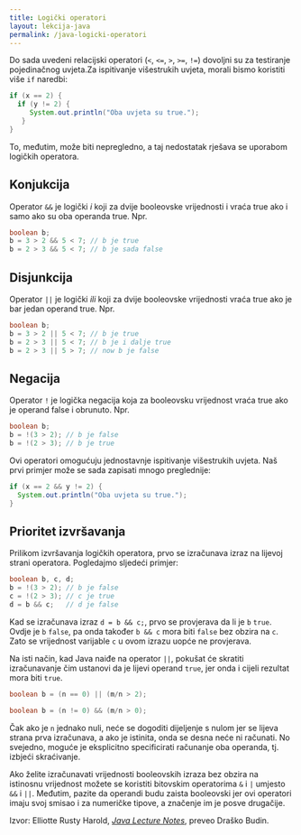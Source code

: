```yaml
---
title: Logički operatori
layout: lekcija-java
permalink: /java-logicki-operatori
---
```


Do sada uvedeni relacijski operatori (`<`, `<=`, `>`, `>=`, `!=`) dovoljni su za testiranje pojedinačnog uvjeta.Za ispitivanje višestrukih uvjeta, morali bismo koristiti više `if` naredbi:

```java
if (x == 2) {
  if (y != 2) {
     System.out.println("Oba uvjeta su true.");
   }
}
```

To, međutim, može biti nepregledno, a taj nedostatak rješava se uporabom logičkih operatora.

## Konjukcija

Operator `&&` je logički *i* koji za dvije booleovske vrijednosti i vraća true ako i samo ako su oba operanda true. Npr.

```java
boolean b;
b = 3 > 2 && 5 < 7; // b je true
b = 2 > 3 && 5 < 7; // b je sada false
```

## Disjunkcija

Operator `||` je logički *ili* koji za dvije booleovske vrijednosti vraća true ako je bar jedan operand true. Npr.

```java
boolean b;
b = 3 > 2 || 5 < 7; // b je true
b = 2 > 3 || 5 < 7; // b je i dalje true
b = 2 > 3 || 5 > 7; // now b je false
```

## Negacija

Operator `!` je logička negacija koja za booleovsku vrijednost vraća true ako je operand false i obrunuto. Npr.

```java
boolean b;
b = !(3 > 2); // b je false
b = !(2 > 3); // b je true
```

Ovi operatori omogućuju jednostavnje ispitivanje višestrukih uvjeta. Naš prvi primjer može se sada zapisati mnogo preglednije:

```java
if (x == 2 && y != 2) {
  System.out.println("Oba uvjeta su true.");
}
```

## Prioritet izvršavanja

Prilikom izvršavanja logičkih operatora, prvo se izračunava izraz na lijevoj strani operatora. Pogledajmo sljedeći primjer:

```java
boolean b, c, d;
b = !(3 > 2); // b je false
c = !(2 > 3); // c je true
d = b && c;   // d je false
```

Kad se izračunava izraz `d = b && c;`, prvo se provjerava da li je `b` `true`. Ovdje je `b` `false`, pa onda također `b && c` mora biti `false` bez obzira na `c`. Zato se vrijednost varijable `c` u ovom izrazu uopće ne provjerava.

Na isti način, kad Java naiđe na operator `||`, pokušat će skratiti izračunavanje čim ustanovi da je lijevi operand `true`, jer onda i cijeli rezultat mora biti `true`.

```java
boolean b = (n == 0) || (m/n > 2);

boolean b = (n != 0) && (m/n > 0);
```

Čak ako je `n` jednako nuli, neće se dogoditi dijeljenje s nulom jer se lijeva strana prva izračunava, a ako je istinita, onda se desna neće ni računati. No svejedno, moguće je eksplicitno specificirati računanje oba operanda, tj. izbjeći skraćivanje.

Ako želite izračunavati vrijednosti booleovskih izraza bez obzira na istinosnu vrijednost možete se koristiti bitovskim operatorima `&` i `|` umjesto `&&` i `||`. Međutim, pazite da operandi budu zaista booleovski jer ovi operatori imaju svoj smisao i za numeričke tipove, a značenje im je posve drugačije.


Izvor: Elliotte Rusty Harold, *[Java Lecture Notes](//www.cafeaulait.org/course/index.html)*, preveo Draško Budin.
